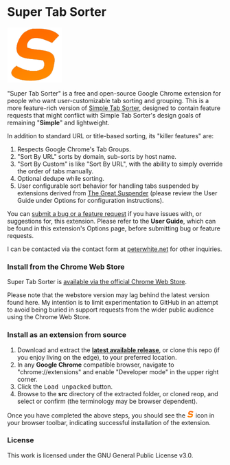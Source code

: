 # Super Tab Sorter

<img src="src/img/128.png" width="128px"/>

"Super Tab Sorter" is a free and open-source Google Chrome extension for people who want user-customizable tab sorting and grouping. This is a more feature-rich version of [Simple Tab Sorter](https://github.com/pwhite2/simple-tab-sorter), designed to contain feature requests that might conflict with Simple Tab Sorter's design goals of remaining "**Simple**" and lightweight.

In addition to standard URL or title-based sorting, its "killer features" are:

1. Respects Google Chrome's Tab Groups.
2. "Sort By URL" sorts by domain, sub-sorts by host name.
3. "Sort By Custom" is like "Sort By URL", with the ability to simply override the order of tabs manually.
4. Optional dedupe while sorting.
5. User configurable sort behavior for handling tabs suspended by extensions derived from [The Great Suspender](https://github.com/greatsuspender/thegreatsuspender) (please review the User Guide under Options for configuration instructions).

You can [submit a bug or a feature request](https://github.com/pwhite2/super-tab-sorter/issues/) if you have issues with, or suggestions for, this extension. Please refer to the **User Guide**, which can be found in this extension's Options page, before submitting bug or feature requests.

I can be contacted via the contact form at [peterwhite.net](https://peterwhite.net) for other inquiries.

### Install from the Chrome Web Store

Super Tab Sorter is [available via the official Chrome Web Store](https://chrome.google.com/webstore/detail/super-tab-sorter/jjhppbooocacaccnhjninhmigbfmpnkh).

Please note that the webstore version may lag behind the latest version found here. My intention is to limit experimentation to GitHub in an attempt to avoid being buried in support requests from the wider public audience using the Chrome Web Store.

### Install as an extension from source

1. Download and extract the **[latest available release](https://github.com/pwhite2/super-tab-sorter/releases)**, or clone this repo (if you enjoy living on the edge), to your preferred location.
2. In any **Google Chrome** compatible browser, navigate to "chrome://extensions" and enable "Developer mode" in the upper right corner.
3. Click the <kbd>Load unpacked</kbd> button.
4. Browse to the **src** directory of the extracted folder, or cloned reop, and select or confirm (the terminology may be browser dependent).

Once you have completed the above steps, you should see the <img src="src/img/128.png" width="16px"/> icon in your browser toolbar, indicating successful installation of the extension.

### License

This work is licensed under the GNU General Public License v3.0.
